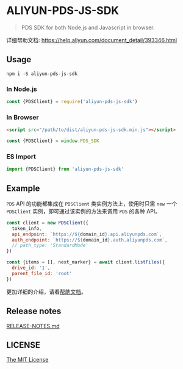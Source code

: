 # ALIYUN-PDS-JS-SDK

> PDS SDK for both Node.js and Javascript in browser.


详细帮助文档: https://help.aliyun.com/document_detail/393346.html

## Usage

```
npm i -S aliyun-pds-js-sdk
```

### In Node.js

```js
const {PDSClient} = require('aliyun-pds-js-sdk')
```

### In Browser

```html
<script src="/path/to/dist/aliyun-pds-js-sdk.min.js"></script>
```
```js
const {PDSClient} = window.PDS_SDK
```

### ES Import

```js
import {PDSClient} from 'aliyun-pds-js-sdk'
```

## Example

`PDS` API 的功能都集成在 `PDSClient` 类实例方法上，使用时只需 `new` 一个 `PDSClient` 实例，即可通过该实例的方法来调用 `PDS` 的各种 API。

```js
const client = new PDSClient({
  token_info,
  api_endpoint: `https://${domain_id}.api.aliyunpds.com`,
  auth_endpoint: `https://${domain_id}.auth.aliyunpds.com`,
  // path_type: 'StandardMode'
})

const {items = [], next_marker} = await client.listFiles({
  drive_id: '1',
  parent_file_id: 'root'
})
```

更加详细的介绍，请看[帮助文档](https://help.aliyun.com/document_detail/393346.html)。

## Release notes

[RELEASE-NOTES.md](RELEASE-NOTES.md)

## LICENSE

[The MIT License](LICENSE)

